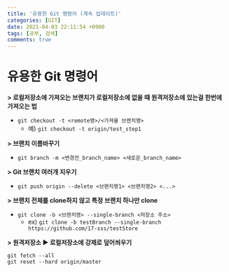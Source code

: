 ```yaml
---
title: '유용한 Git 명령어 (계속 업데이트)'
categories: [GIT]
date: 2021-04-03 22:11:54 +0900
tags: [공부, 검색]
comments: true
---
```


# 유용한 Git 명령어

**> 로컬저장소에 가져오는 브랜치가 로컬저장소에 없을 때 원격저장소에 있는걸 한번에 가져오는 법**

-   `git checkout -t <remote명>/<가져올 브랜치명>`
    -   예) `git checkout -t origin/test_step1`

**> 브랜치 이름바꾸기**

-   `git branch -m <변경전_branch_name> <새로운_branch_name>`

**> Git 브랜치 여러개 지우기**

-   `git push origin --delete <브랜치명1> <브랜치명2> <...>`

**> 브랜치 전체를 clone하지 않고 특정 브랜치 하나만 clone**

-   `git clone -b <브랜치명> --single-branch <저장소 주소>`
    -   ex) `git clone -b testBranch --single-branch https://github.com/17-sss/testStore`

**> 원격저장소 ▶︎ 로컬저장소에 강제로 덮어씌우기**

```
git fetch --all
git reset --hard origin/master
```
